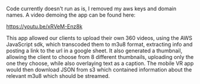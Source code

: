Code currently doesn't run as is, I removed my aws keys and domain names.  A video demoing the app can be found here: 

https://youtu.be/xRVeM-Enz8k


This app allowed our clients to upload their own 360 videos, using the AWS JavaScript sdk, which transcoded them to m3u8 format, extracting info and posting a link to the url in a google sheet. It also generated a thumbnail, allowing the client to choose from 8 different thumbnails, uploading only the one they choose, while also overlaying text as a caption. The mobile VR app would then download JSON from s3 which contained information about the relevant m3u8 which should be streamed.
